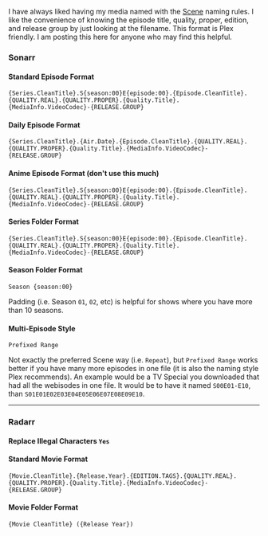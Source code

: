 I have always liked having my media named with the [Scene](https://scenerules.org/) naming rules. I like the convenience of knowing the episode title, quality, proper, edition, and release group by just looking at the filename. This format is Plex friendly. I am posting this here for anyone who may find this helpful.


### Sonarr

#### Standard Episode Format
```
{Series.CleanTitle}.S{season:00}E{episode:00}.{Episode.CleanTitle}.{QUALITY.REAL}.{QUALITY.PROPER}.{Quality.Title}.{MediaInfo.VideoCodec}-{RELEASE.GROUP}
```

#### Daily Episode Format
```
{Series.CleanTitle}.{Air.Date}.{Episode.CleanTitle}.{QUALITY.REAL}.{QUALITY.PROPER}.{Quality.Title}.{MediaInfo.VideoCodec}-{RELEASE.GROUP}
```

#### Anime Episode Format (don't use this much) 
```
{Series.CleanTitle}.S{season:00}E{episode:00}.{Episode.CleanTitle}.{QUALITY.REAL}.{QUALITY.PROPER}.{Quality.Title}.{MediaInfo.VideoCodec}-{RELEASE.GROUP}
```

#### Series Folder Format
```
{Series.CleanTitle}.S{season:00}E{episode:00}.{Episode.CleanTitle}.{QUALITY.REAL}.{QUALITY.PROPER}.{Quality.Title}.{MediaInfo.VideoCodec}-{RELEASE.GROUP}
```

#### Season Folder Format 
```
Season {season:00}
```

Padding (i.e. Season `01`, `02`, etc) is helpful for shows where you have more than 10 seasons. 

#### Multi-Episode Style
```
Prefixed Range
```
Not exactly the preferred Scene way (i.e. `Repeat`), but `Prefixed Range` works better if you have many more episodes in one file (it is also the naming style Plex recommends). An example would be a TV Special you downloaded that had all the webisodes in one file. It would be to have it named `S00E01-E10`, than `S01E01E02E03E04E05E06E07E08E09E10`.


***


### Radarr

#### Replace Illegal Characters `Yes`


#### Standard Movie Format
```
{Movie.CleanTitle}.{Release.Year}.{EDITION.TAGS}.{QUALITY.REAL}.{QUALITY.PROPER}.{Quality.Title}.{MediaInfo.VideoCodec}-{RELEASE.GROUP}
```

#### Movie Folder Format
```
{Movie CleanTitle} ({Release Year})
```